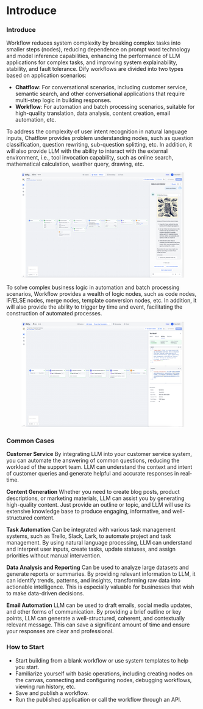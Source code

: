 # Introduce

### Introduce

Workflow reduces system complexity by breaking complex tasks into smaller steps (nodes), reducing dependence on prompt word technology and model inference capabilities, enhancing the performance of LLM applications for complex tasks, and improving system explainability, stability, and fault tolerance. Dify workflows are divided into two types based on application scenarios:

* **Chatflow**: For conversational scenarios, including customer service, semantic search, and other conversational applications that require multi-step logic in building responses.
* **Workflow**: For automation and batch processing scenarios, suitable for high-quality translation, data analysis, content creation, email automation, etc.

To address the complexity of user intent recognition in natural language inputs, Chatflow provides problem understanding nodes, such as question classification, question rewriting, sub-question splitting, etc. In addition, it will also provide LLM with the ability to interact with the external environment, i.e., tool invocation capability, such as online search, mathematical calculation, weather query, drawing, etc.

<figure><img src="../../.gitbook/assets/image (15).png" alt=""><figcaption></figcaption></figure>

To solve complex business logic in automation and batch processing scenarios, Workflow provides a wealth of logic nodes, such as code nodes, IF/ELSE nodes, merge nodes, template conversion nodes, etc. In addition, it will also provide the ability to trigger by time and event, facilitating the construction of automated processes.

<figure><img src="../../.gitbook/assets/image (2) (1).png" alt=""><figcaption></figcaption></figure>

### Common Cases

**Customer Service** By integrating LLM into your customer service system, you can automate the answering of common questions, reducing the workload of the support team. LLM can understand the context and intent of customer queries and generate helpful and accurate responses in real-time.

**Content Generation** Whether you need to create blog posts, product descriptions, or marketing materials, LLM can assist you by generating high-quality content. Just provide an outline or topic, and LLM will use its extensive knowledge base to produce engaging, informative, and well-structured content.

**Task Automation** Can be integrated with various task management systems, such as Trello, Slack, Lark, to automate project and task management. By using natural language processing, LLM can understand and interpret user inputs, create tasks, update statuses, and assign priorities without manual intervention.

**Data Analysis and Reporting** Can be used to analyze large datasets and generate reports or summaries. By providing relevant information to LLM, it can identify trends, patterns, and insights, transforming raw data into actionable intelligence. This is especially valuable for businesses that wish to make data-driven decisions.

**Email Automation** LLM can be used to draft emails, social media updates, and other forms of communication. By providing a brief outline or key points, LLM can generate a well-structured, coherent, and contextually relevant message. This can save a significant amount of time and ensure your responses are clear and professional.

### How to Start

* Start building from a blank workflow or use system templates to help you start.
* Familiarize yourself with basic operations, including creating nodes on the canvas, connecting and configuring nodes, debugging workflows, viewing run history, etc.
* Save and publish a workflow.
* Run the published application or call the workflow through an API.
